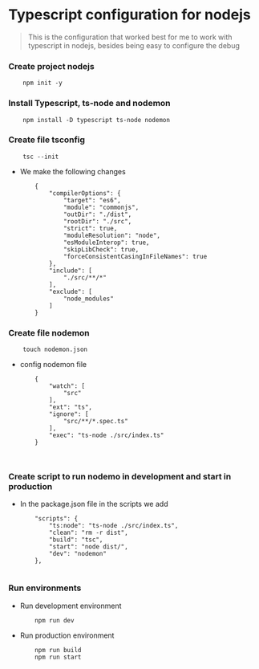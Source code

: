 
# Typescript configuration for nodejs

> This is the configuration that worked best for me to work with typescript in nodejs, besides being easy to configure the debug


### Create project nodejs 
```
    npm init -y
````


### Install Typescript, ts-node and nodemon
```
    npm install -D typescript ts-node nodemon
````


### Create file tsconfig 
```
    tsc --init
````
* We make the following changes
    ````
        {
            "compilerOptions": {
                "target": "es6",
                "module": "commonjs",
                "outDir": "./dist",
                "rootDir": "./src",
                "strict": true,
                "moduleResolution": "node", 
                "esModuleInterop": true,
                "skipLibCheck": true,
                "forceConsistentCasingInFileNames": true
            },
            "include": [
                "./src/**/*"
            ],
            "exclude": [
                "node_modules"
            ]
        }

### Create file nodemon 
```
    touch nodemon.json
````
* config nodemon file
    ````
        {
            "watch": [
                "src"
            ],
            "ext": "ts",
            "ignore": [
                "src/**/*.spec.ts"
            ],
            "exec": "ts-node ./src/index.ts"
        }



### Create script to run nodemo in development and start in production
* In the package.json file in the scripts we add
    ````
        "scripts": {
            "ts:node": "ts-node ./src/index.ts",
            "clean": "rm -r dist",
            "build": "tsc",
            "start": "node dist/",
            "dev": "nodemon"
        },


### Run environments
* Run development environment 
    ````
        npm run dev

* Run production environment 
    ````
        npm run build
        npm run start
